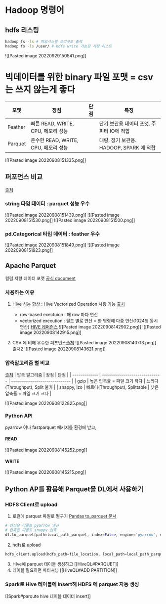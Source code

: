 # Hadoop 명령어
## hdfs 리스팅
```bash
hadoop fs -ls # 파일시스템 트리구조 출력
hadoop fs -ls /user/ # hdfs write 가능한 계정 리스트
```
![[Pasted image 20220929150541.png]]
# 빅데이터를 위한 binary 파일 포맷 = csv는 쓰지 않는게 좋다
| 포맷    | 장점                                      | 단점 | 특징                                      |
| ------- | ----------------------------------------- | ---- | ----------------------------------------- |
| Feather | 빠른 READ, WRITE, CPU, 메모리 성능                |      | 단기 보관용 데이터 포맷. 주피터 IO에 적합                   | 
| Parquet | 준수한 READ, WRITE, CPU, 메모리 성능  |      | 대량, 장기 보관용. HADOOP, SPARK 에 적합 |
![[Pasted image 20220908151335.png]]
## 퍼포먼스 비교
[출처](https://towardsdatascience.com/the-best-format-to-save-pandas-data-414dca023e0d)
### string 타입 데이터 : parquet 성능 우수
![[Pasted image 20220908151439.png]]
![[Pasted image 20220908151530.png]]
![[Pasted image 20220908151500.png]]
### pd.Categorical 타입 데이터 : feather 우수
![[Pasted image 20220908151849.png]]
![[Pasted image 20220908151923.png]]

## Apache Parquet
컬럼 지향 데이터 포맷 [공식 document](https://github.com/apache/parquet-format)
### 사용하는 이유
1. Hive 성능 향상 : Hive Vectorized Operation 사용 가능 [출처](https://blog.cloudera.com/faster-swarms-of-data-accelerating-hive-queries-with-parquet-vectorization/)
	- row-based exectuion : 매 row 마다 연산
	- vectorized execution : 필드 별로 연산 = 한 명령에 다중 연산(1024행 동시 연산) [HIVE 레퍼런스](https://cwiki.apache.org/confluence/display/Hive/Vectorized+Query+Execution)
![[Pasted image 20220908142902.png]]
![[Pasted image 20220908142915.png]]

2. CSV 에 비해 우수한 퍼포먼스[출처](https://dzone.com/articles/how-to-be-a-hero-with-powerful-parquet-google-and)
![[Pasted image 20220908140713.png]]
[출처2](https://beomi.github.io/2020/01/29/Use-parquet-on-pandas/)
![[Pasted image 20220908143621.png]]

### 압축알고리즘 별 비교
[출처](https://stackoverflow.com/questions/35789412/spark-sql-difference-between-gzip-vs-snappy-vs-lzo-compression-formats)
| 압축 알고리즘 | 장점                           | 단점                           |
| ------------- | ------------------------------ | ------------------------------ |
| gzip          | 높은 압축률 = 파일 크기 작다   | 느리다(Throughput), Split 불가 |
| snappy, lzo   | 빠르다(Throughput), Splittable | 낮은 압축률 = 파일 크기 크다   |

![[Pasted image 20220908122825.png]]

### Python API
pyarrow 이나 fastparquet 패키지를 환경에 받고,

#### READ
![[Pasted image 20220908145252.png]]

#### WRITE
![[Pasted image 20220908145215.png]]

## Python AP를 활용해 Parquet을 DL에서 사용하기
### HDFS Client로 upload
1. 로컬에 parquet 파일로 떨구기
[Pandas to_parquet 문서](https://pandas.pydata.org/pandas-docs/version/1.1/reference/api/pandas.DataFrame.to_parquet.html)
```python
# 엔진은 디폴트 pyarrow 엔진
# 압축은 디폴트 snappy 압축
df.to_parquet(path=local_path_parquet, index=False, engine='pyarrow', compression='snappy')
```
2. hdfs로 upload
```python
hdfs_client.upload(hdfs_path=file_location, local_path=local_path_parquet, overwrite=True)
```
3. HIve에 parquet 테이블 생성하고
[[HiveQL#PARQUET]]
4. 테이블 필요하면 파티셔닝
[[HiveQL#ADD PARTITION]]

### Spark로 Hive 테이블에 Insert해 HDFS 에 parquet 자동 생성
[[Spark#parqute hive 테이블 데이터 insert]]
